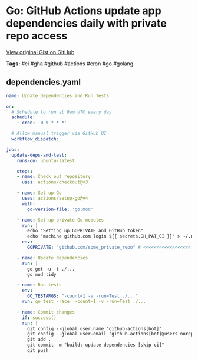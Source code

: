 # Go: GitHub Actions update app dependencies daily with private repo access 

[View original Gist on GitHub](https://gist.github.com/Integralist/8a6401fb294964984a27d73c2bd97664)

**Tags:** #ci #gha #github #actions #cron #go #golang

## dependencies.yaml

```yaml
name: Update Dependencies and Run Tests

on:
  # Schedule to run at 9am UTC every day
  schedule:
    - cron: '0 9 * * *'

  # Allow manual trigger via GitHub UI
  workflow_dispatch:

jobs:
  update-deps-and-test:
    runs-on: ubuntu-latest

    steps:
    - name: Check out repository
      uses: actions/checkout@v3

    - name: Set up Go
      uses: actions/setup-go@v4
      with:
        go-version-file: 'go.mod'

    - name: Set up private Go modules
      run: |
        echo "Setting up GOPRIVATE and GitHub token"
        echo "machine github.com login ${{ secrets.GH_PAT_CI }}" > ~/.netrc
      env:
        GOPRIVATE: "github.com/some_private_repo" # <<<<<<<<<<<<<<<<<< UPDATE THIS

    - name: Update dependencies
      run: |
        go get -u -t ./...
        go mod tidy

    - name: Run tests
      env:
        GO_TESTARGS: "-count=1 -v -run=Test ./..."
      run: go test -race  -count=1 -v -run=Test ./...

    - name: Commit changes
      if: success()
      run: |
        git config --global user.name "github-actions[bot]"
        git config --global user.email "github-actions[bot]@users.noreply.github.com"
        git add .
        git commit -m "build: update dependencies [skip ci]"
        git push
```

